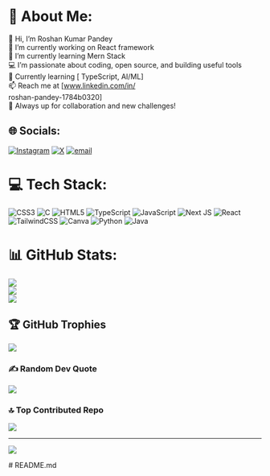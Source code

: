 # 💫 About Me:
👋 Hi, I’m Roshan Kumar Pandey<br>
🔭 I’m currently working on React framework<br>🌱 I’m currently learning Mern Stack<br>💻 I’m passionate about coding, open source, and building useful tools  <br>🌱 Currently learning [  TypeScript, AI/ML]  <br>📫 Reach me at [www.linkedin.com/in/<br>roshan-pandey-1784b0320]  <br>🚀 Always up for collaboration and new challenges!<br>


## 🌐 Socials:
[![Instagram](https://img.shields.io/badge/Instagram-%23E4405F.svg?logo=Instagram&logoColor=white)](https://instagram.com/rkxlevi) [![X](https://img.shields.io/badge/X-black.svg?logo=X&logoColor=white)](https://x.com/Roshx02) [![email](https://img.shields.io/badge/Email-D14836?logo=gmail&logoColor=white)](mailto:roshanpandey2028@gmail.com) 

# 💻 Tech Stack:
![CSS3](https://img.shields.io/badge/css3-%231572B6.svg?style=for-the-badge&logo=css3&logoColor=white) ![C](https://img.shields.io/badge/c-%2300599C.svg?style=for-the-badge&logo=c&logoColor=white) ![HTML5](https://img.shields.io/badge/html5-%23E34F26.svg?style=for-the-badge&logo=html5&logoColor=white) ![TypeScript](https://img.shields.io/badge/typescript-%23007ACC.svg?style=for-the-badge&logo=typescript&logoColor=white) ![JavaScript](https://img.shields.io/badge/javascript-%23323330.svg?style=for-the-badge&logo=javascript&logoColor=%23F7DF1E) ![Next JS](https://img.shields.io/badge/Next-black?style=for-the-badge&logo=next.js&logoColor=white) ![React](https://img.shields.io/badge/react-%2320232a.svg?style=for-the-badge&logo=react&logoColor=%2361DAFB) ![TailwindCSS](https://img.shields.io/badge/tailwindcss-%2338B2AC.svg?style=for-the-badge&logo=tailwind-css&logoColor=white) ![Canva](https://img.shields.io/badge/Canva-%2300C4CC.svg?style=for-the-badge&logo=Canva&logoColor=white) ![Python](https://img.shields.io/badge/python-3670A0?style=for-the-badge&logo=python&logoColor=ffdd54) ![Java](https://img.shields.io/badge/java-%23ED8B00.svg?style=for-the-badge&logo=openjdk&logoColor=white)
# 📊 GitHub Stats:
![](https://github-readme-stats.vercel.app/api?username=Devrush07&theme=holi&hide_border=false&include_all_commits=false&count_private=false)<br/>
![](https://nirzak-streak-stats.vercel.app/?user=Devrush07&theme=holi&hide_border=false)<br/>
![](https://github-readme-stats.vercel.app/api/top-langs/?username=Devrush07&theme=holi&hide_border=false&include_all_commits=false&count_private=false&layout=compact)

## 🏆 GitHub Trophies
![](https://github-profile-trophy.vercel.app/?username=Devrush07&theme=default&no-frame=false&no-bg=true&margin-w=4)

### ✍️ Random Dev Quote
![](https://quotes-github-readme.vercel.app/api?type=horizontal&theme=radical)

### 🔝 Top Contributed Repo
![](https://github-contributor-stats.vercel.app/api?username=Devrush07&limit=5&theme=dark&combine_all_yearly_contributions=true)

---
[![](https://visitcount.itsvg.in/api?id=Devrush07&icon=0&color=11)](https://visitcount.itsvg.in)

<!-- Proudly created with GPRM ( https://gprm.itsvg.in ) --># README.md
